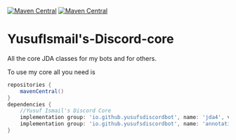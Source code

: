 [![Maven Central](https://maven-badges.herokuapp.com/maven-central/io.github.yusufsdiscordbot/application/badge.svg)](https://maven-badges.herokuapp.com/maven-central/io.github.yusufsdiscordbot/application)
[![Maven Central](https://maven-badges.herokuapp.com/maven-central/io.github.yusufsdiscordbot/annotations/badge.svg)](https://maven-badges.herokuapp.com/maven-central/io.github.yusufsdiscordbot/annotations)

# YusufIsmail's-Discord-core
All the core JDA classes for my bots and for others.

To use my core all you need is

```gradle
repositories {
    mavenCentral()
}
dependencies {
    //Yusuf Ismail's Discord Core
    implementation group: 'io.github.yusufsdiscordbot', name: 'jda4', version: '1.0.35'
    implementation group: 'io.github.yusufsdiscordbot', name: 'annotations', version: '1.0.3'
}
```
